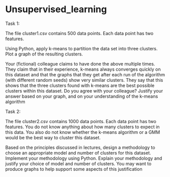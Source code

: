 # Unsupervised_learning

Task 1:

The file cluster1.csv contains 500 data points. Each data point has two features.

Using Python, apply k-means to partition the data set into three clusters. Plot a graph of the 
resulting clusters.

Your (fictional) colleague claims to have done the above multiple times. 
They claim that in their experience, k-means always converges quickly on this dataset and that
the graphs that they get after each run of the algorithm (with different random seeds) show 
very similar clusters. They say that this shows that the three clusters found with k-means 
are the best possible clusters within this dataset. Do you agree with your colleague? Justify
your answer based on your graph, and on your understanding of the k-means algorithm

Task 2:

The file cluster2.csv contains 1000 data points. Each data point has two features. You do not
know anything about how many clusters to expect in this data. You also do not know whether the
k-means algorithm or a GMM would be the best way to cluster this dataset.

Based on the principles discussed in lectures, design a methodology to choose an appropriate 
model and number of clusters for this dataset. Implement your methodology using Python. 
Explain your methodology and justify your choice of model and number of clusters. You may 
want to produce graphs to help support some aspects of this justification

